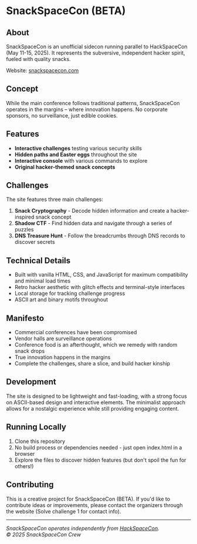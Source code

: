 # SnackSpaceCon (BETA)

## About

SnackSpaceCon is an unofficial sidecon running parallel to HackSpaceCon (May 11-15, 2025). It represents the subversive, independent hacker spirit, fueled with quality snacks.

Website: [snackspacecon.com](https://snackspacecon.com)

## Concept

While the main conference follows traditional patterns, SnackSpaceCon operates in the margins – where innovation happens. No corporate sponsors, no surveillance, just edible cookies.

## Features

- **Interactive challenges** testing various security skills
- **Hidden paths and Easter eggs** throughout the site
- **Interactive console** with various commands to explore
- **Original hacker-themed snack concepts**

## Challenges

The site features three main challenges:

1. **Snack Cryptography** - Decode hidden information and create a hacker-inspired snack concept
2. **Shadow CTF** - Find hidden data and navigate through a series of puzzles
3. **DNS Treasure Hunt** - Follow the breadcrumbs through DNS records to discover secrets

## Technical Details

- Built with vanilla HTML, CSS, and JavaScript for maximum compatibility and minimal load times
- Retro hacker aesthetic with glitch effects and terminal-style interfaces
- Local storage for tracking challenge progress
- ASCII art and binary motifs throughout

## Manifesto

- Commercial conferences have been compromised
- Vendor halls are surveillance operations
- Conference food is an afterthought, which we remedy with random snack drops
- True innovation happens in the margins
- Complete the challenges, share a slice, and build hacker kinship

## Development

The site is designed to be lightweight and fast-loading, with a strong focus on ASCII-based design and interactive elements. The minimalist approach allows for a nostalgic experience while still providing engaging content.

## Running Locally

1. Clone this repository
2. No build process or dependencies needed - just open index.html in a browser
3. Explore the files to discover hidden features (but don't spoil the fun for others!)

## Contributing

This is a creative project for SnackSpaceCon (BETA). If you'd like to contribute ideas or improvements, please contact the organizers through the website (Solve challenge 1 for contact info).

---

*SnackSpaceCon operates independently from [HackSpaceCon](https://hackspacecon.com).*  
*© 2025 SnackSpaceCon Crew*
